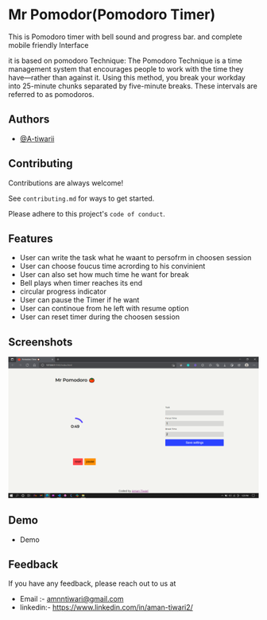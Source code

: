
# Mr Pomodor(Pomodoro Timer)

This is Pomodoro timer with bell sound and progress bar. 
and complete mobile friendly Interface

it is based on pomodoro Technique:
 The Pomodoro Technique is a time management system that encourages people to work with the time they have—rather than against it. Using this method, you break your workday into 25-minute chunks separated by five-minute breaks. These intervals are referred to as pomodoros.




## Authors

- [@A-tiwarii](https://github.com/A-tiwarii)


  
## Contributing

Contributions are always welcome!

See `contributing.md` for ways to get started.

Please adhere to this project's `code of conduct`.

  
## Features

- User can write the task what he waant to persofrm in choosen session
- User can choose foucus time acrording to his convinient
- User can also set how much time he want for break
- Bell plays when timer reaches its end
- circular progress indicator
- User can pause the Timer if he want
- User can continoue from he left with resume option
- User can reset timer during the choosen session


  
## Screenshots

![App Screenshot](https://github.com/A-tiwarii/Mr-Pomodoro-Pomodoro-Timer-/blob/main/Screenshot%20(338).png)

  


  
## Demo

- Demo

  
## Feedback

If you have any feedback, please reach out to us at
- Email :- amnntiwari@gmail.com
 - linkedin:- https://www.linkedin.com/in/aman-tiwari2/

  
